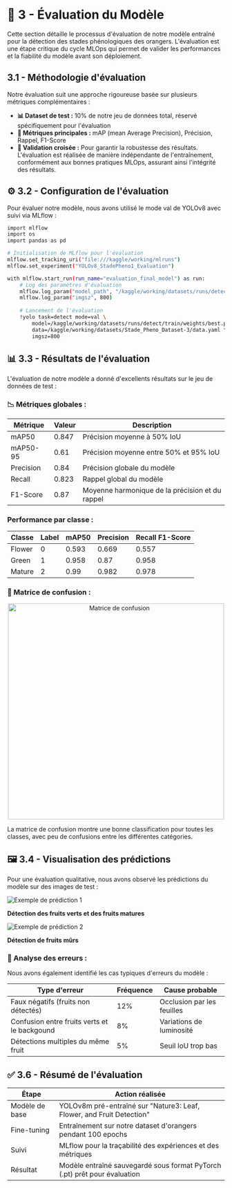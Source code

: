 # 🧪 3 - Évaluation du Modèle

Cette section détaille le processus d'évaluation de notre modèle entraîné pour la détection des stades phénologiques des orangers. L'évaluation est une étape critique du cycle MLOps qui permet de valider les performances et la fiabilité du modèle avant son déploiement.

## 3.1 - Méthodologie d'évaluation

Notre évaluation suit une approche rigoureuse basée sur plusieurs métriques complémentaires :

- **📊 Dataset de test :** 10% de notre jeu de données total, réservé spécifiquement pour l'évaluation
- **🎯 Métriques principales :** mAP (mean Average Precision), Précision, Rappel, F1-Score
- **🔄 Validation croisée :** Pour garantir la robustesse des résultats.
L'évaluation est réalisée de manière indépendante de l'entraînement, conformément aux bonnes pratiques MLOps, assurant ainsi l'intégrité des résultats.

## ⚙️ 3.2 - Configuration de l'évaluation

Pour évaluer notre modèle, nous avons utilisé le mode val de YOLOv8 avec suivi via MLflow :
```bash
import mlflow
import os
import pandas as pd

# Initialisation de MLflow pour l'évaluation
mlflow.set_tracking_uri("file:///kaggle/working/mlruns")
mlflow.set_experiment("YOLOv8_StadePheno1_Evaluation")

with mlflow.start_run(run_name="evaluation_final_model") as run:
    # Log des paramètres d'évaluation
    mlflow.log_param("model_path", "/kaggle/working/datasets/runs/detect/train/weights/best.pt")
    mlflow.log_param("imgsz", 800)
    
    # Lancement de l'évaluation
    !yolo task=detect mode=val \
        model=/kaggle/working/datasets/runs/detect/train/weights/best.pt \
        data=/kaggle/working/datasets/Stade_Pheno_Dataset-3/data.yaml \
        imgsz=800

```

## 📊 3.3 - Résultats de l'évaluation
L'évaluation de notre modèle a donné d'excellents résultats sur le jeu de données de test :
### 📉 Métriques globales :

| Métrique     | Valeur      | Description                                       |
|--------------|-------------|---------------------------------------------------|
|   mAP50      |  0.847      |  Précision moyenne à 50% IoU                      |
|  mAP50-95    |  0.61       |  Précision moyenne entre 50% et 95% IoU           |
|  Precision   |  0.84       |  Précision globale du modèle                      |
|  Recall      |  0.823      |  Rappel global du modèle                          |
|  F1-Score    |  0.87       |  Moyenne harmonique de la précision et du rappel  |

###  Performance par classe :
 
|   Classe   |  Label  |  mAP50  |  Precision  |  Recall F1-Score  |
|------------|---------|---------|-------------|-------------------|
|   Flower   |    0    |  0.593  |    0.669    |       0.557       |
|   Green    |    1    |  0.958  |    0.87     |       0.958       |
|   Mature   |    2    |  0.99   |    0.982    |       0.978       |


### 🔄 Matrice de confusion :
<p align="center">
  <img src={require('/static/img/MLops/confusion_matrix.jpg').default} alt="Matrice de confusion" width="500px" />
</p>

La matrice de confusion montre une bonne classification pour toutes les classes, avec peu de confusions entre les différentes catégories.


## 🖼️ 3.4 - Visualisation des prédictions

Pour une évaluation qualitative, nous avons observé les prédictions du modèle sur des images de test :

<div style={{ display: "flex", justifyContent: "space-around", alignItems: "center", flexWrap: "wrap" }}>
  <div style={{ textAlign: "center", width: "45%" }}>
    <img src={require('/static/img/MLops/pred_example1.jpg').default} alt="Exemple de prédiction 1" style={{ maxWidth: "75%", borderRadius: "10px" }} />
    <p><strong>Détection des fruits verts et des fruits matures</strong></p>
  </div>
  <div style={{ textAlign: "center", width: "45%" }}>
    <img src={require('/static/img/MLops/pred_example2.jpg').default} alt="Exemple de prédiction 2" style={{ maxWidth: "100%", borderRadius: "10px" }} />
    <p><strong>Détection de fruits mûrs</strong></p>
  </div>
</div>

 ### 🧪 Analyse des erreurs :
Nous avons également identifié les cas typiques d'erreurs du modèle :

|   Type d'erreur                                 |    Fréquence    |    Cause probable               |
|-------------------------------------------------|-----------------|---------------------------------|
|   Faux négatifs (fruits non détectés)           |      12%        |    Occlusion par les feuilles   |
|   Confusion entre fruits verts et le backgound  |       8%        |    Variations de luminosité     |
|   Détections multiples du même fruit            |       5%        |    Seuil IoU trop bas           |

## ✅ 3.6 - Résumé de l'évaluation

|      Étape               |        Action réalisée                                   |
|--------------------------|---------------------------------------------------|
|  Modèle de base          |  YOLOv8m pré-entraîné sur "Nature3: Leaf, Flower, and Fruit Detection"                   |
|  Fine-tuning             |  Entraînement sur notre dataset d'orangers pendant 100 epochs                            |
|  Suivi                   |  MLflow pour la traçabilité des expériences et des métriques                             |
|  Résultat                |  Modèle entraîné sauvegardé sous format PyTorch (.pt) prêt pour évaluation               |


